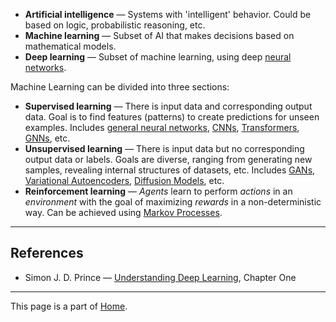 * **Artificial intelligence** — Systems with 'intelligent' behavior. Could be based on logic, probabilistic reasoning, etc.
* **Machine learning** — Subset of AI that makes decisions based on mathematical models.
* **Deep learning** — Subset of machine learning, using deep [neural networks](Machine%20Learning/Neural%20Networks.md).

Machine Learning can be divided into three sections:

* **Supervised learning** — There is input data and corresponding output data. Goal is to find features (patterns) to create predictions for unseen examples. Includes [general neural networks](Machine%20Learning/Neural%20Networks.md), [CNNs](Machine%20Learning/Convolutional%20Neural%20Networks.md), [Transformers](Machine%20Learning/Transformers.md), [GNNs](Machine%20Learning/Graph%20Neural%20Networks.md), etc.
* **Unsupervised learning** — There is input data but no corresponding output data or labels. Goals are diverse, ranging from generating new samples, revealing internal structures of datasets, etc. Includes [GANs](Machine%20Learning/Generative%20Adversarial%20Networks.md), [Variational Autoencoders](Machine%20Learning/Variational%20Autoencoders.md), [Diffusion Models](Machine%20Learning/Diffusion%20Models.md), etc.
* **Reinforcement learning** — *Agents* learn to perform *actions* in an *environment* with the goal of maximizing *rewards* in a non-deterministic way. Can be achieved using [Markov Processes](Machine%20Learning/Markov%20Processes.md).

---

## References

* Simon J. D. Prince — [Understanding Deep Learning](https://udlbook.github.io/udlbook/), Chapter One

---

This page is a part of [Home](index.md).